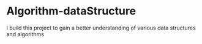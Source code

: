 # Algorithm-dataStructure
I build this project to gain a better understanding of various data structures and algorithms
